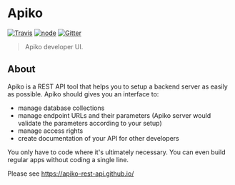 Apiko
===

[![Travis](https://img.shields.io/travis/apiko-rest-api/apiko.svg?style=flat-square)](https://travis-ci.org/apiko-rest-api/apiko)
[![node](https://img.shields.io/badge/node->%3D%207.6.0-brightgreen.svg?style=flat-square)](https://github.com/apiko-rest-api/apiko)
[![Gitter](https://img.shields.io/gitter/room/nwjs/nw.js.svg?style=flat-square)](https://gitter.im/Apiko-Rest-API/Lobby?utm_source=share-link&utm_medium=link&utm_campaign=share-link)

> Apiko developer UI.

## About

Apiko is a REST API tool that helps you to setup a backend server as easily as possible. Apiko should gives you an interface to:

+ manage database collections
+ manage endpoint URLs and their parameters (Apiko server would validate the parameters according to your setup)
+ manage access rights
+ create documentation of your API for other developers

You only have to code where it's ultimately necessary. You can even build regular apps without coding a single line.

Please see https://apiko-rest-api.github.io/
